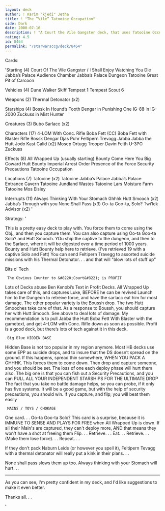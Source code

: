```yaml
---
layout: deck
author: ! Karim "kjedi" Jetha
title: ! "The “Vile” Tatooine Occupation"
side: Dark
date: 2000-07-16
description: ! "A Court the Vile Gangster deck, that uses Tatooine Occupation and lots of tech  -Please rate"
rating: 4.5
id: 8464
permalink: "/starwarsccg/deck/8464"
---
```

Cards: 

'Starting (4)
Court Of The Vile Gangster / I Shall Enjoy Watching You Die
Jabba’s Palace Audience Chamber
Jabba’s Palace Dungeon
Tatooine Great Pit of Carcoon

Vehicles (4)
Dune Walker
Skiff
Tempest 1
Tempest Scout 6

Weapons (2)
Thermal Detonator (x2)

Starships (4)
Bossk In Hound’s Tooth
Dengar in Punishing One
IG-88 in IG-2000
Zuckuss in Mist Hunter

Creatures (3)
Bubo
Sarlacc (x2)

Characters (17)
4-LOM With Conc. Rifle
Boba Fett (CC)
Boba Fett with Blaster Rifle
Bossk
Dengar
Djas Puhr
Feltipern Trevagg
Jabba
Jabba the Hutt
Jodo Kast
Galid (x2)
Mosep
Ortugg
Trooper Davin Felth
U-3PO
Zuckuss

Effects (8)
All Wrapped Up (usually starting)
Bounty
Come Here You Big Coward
Hutt Bounty
Imperial Arrest Order
Presence of the Force
Security Precautions
Tatooine Occupation

Locations (7)
Tatooine (x2)
Tatooine Jabba’s Palace
Jabba’s Palace Entrance Cavern
Tatooine Jundland Wastes
Tatooine Lars Moisture Farm
Tatooine Mos Eisley

Interrupts (11)
Always Thinking With Your Stomach
Ghhhk
Hutt Smooch (x2)
Jabba’s Through with you
None Shall Pass (x3)
Oo-ta Goo-ta, Solo?
Twi’lek Advisor (x2)
'

Strategy: '

This is a pretty easy deck to play with.  You force them to come using the Obj., and then you capture them.  You can also capture using Oo-ta Goo-ta Solo? and Hutt Smooch.  YOu ship the captive to the dungeon, and then to the Sarlacc, where it will be digested over a time period of 1000 years.  Bounty and Hutt Bounty help here to retrieve. (I've retrieved 19 with  a captive Solo and Fett) You can send Feltipern Travegg to assorted suicide missions with his Thermal Detonator. . . and that will "blow lots of stuff up"

Bits o&#8217; Tech

     The Obvious Counter to &#8220;Court&#8221; is PROFIT
  Lots of Decks abuse Ben Kenobi&#8217;s  Text in Profit Decks.  All Wrapped Up takes care of this, and captures Luke, BEFORE he can be revived  Launch him to the Dungeon to retreive force, and have the sarlacc eat him for most damage.
  The other popular variety is the Boussh drop.  The two Hutt Smooches take care of that.  As a response to Boussh, you should capture her with Hutt Smooch.  See above to deal lots of damage.
  My recommendation is to pull Jabba the Hutt Boba Fett With Blaster with the gametext, and get 4-LOM with Conc. Rifle down as soon as possible.  Profit is a good deck, but there&#8217;s lots of tech against it in this deck.

     Big Blue HIDDEN BASE
  Hidden Base is not too popular in my region anymore.	Most HB decks use some EPP as suicide drops, and to insure that the DS doesn&#8217;t spread on the ground.	If this happens, spread thin somewhere, WHEN YOU PACK A GHHHK.	This forces them to come down.	Then drop and capture someone, and you should be set.  The loss of one each deploy phase will hurt them also.
  The big one is that you can fish out a Security Precautions, and you can PULL ALL YOUR INDEPENDENT STARSHIPS FOR THE ULTIMATE DROP  The fact that you take no battle damage helps, so you can probe, if it only has five systems.
  It will be a good game, but with the help of security precautions, you should win.  If you capture, and filp; you will beat them easily

     MAINS / TOYS / CHOKAGE
  One card. . . Oo-ta Goo-ta Solo?  This card is a surprise, because it is IMMUNE TO SENSE AND PLAYS FOR FREE when All Wrapped Up is down.  If all their Main's are captured, they can't deploy more, AND that means they won't have a shot at freeing them
Flip. . .
Retrieve. . .
Eat. . .
Retrieve. . .
(Make them lose force). . .
Repeat. . .

  If they don't pack Naburn Leids (or however you spell it), Feltipern Tevagg with a thermal detonator will really put a kink in their plans. . .

None shall pass slows them up too.
Always thinking with your Stomach will hurt. . .

-----------

As you can see, I'm pretty confident in my deck, and I'd like suggestions to make it even better.

Thanks all. . .

'
